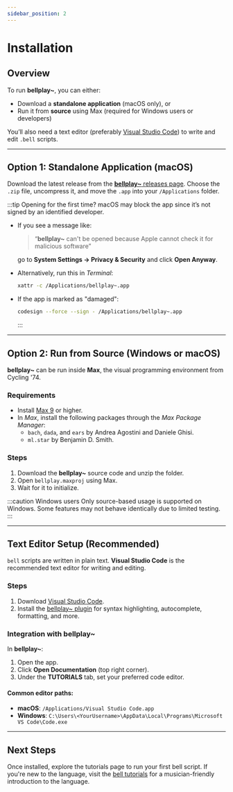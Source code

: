 ```yaml
---
sidebar_position: 2
---
```


# Installation

## Overview

To run **bellplay~**, you can either:

- Download a **standalone application** (macOS only), or
- Run it from **source** using Max (required for Windows users or developers)

You’ll also need a text editor (preferably [Visual Studio Code](https://code.visualstudio.com/)) to write and edit `.bell` scripts.

---

## Option 1: Standalone Application (macOS)

Download the latest release from the [**bellplay~** releases page](https://github.com/felipetovarhenao/bellplay/releases/latest). Choose the `.zip` file, uncompress it, and move the `.app` into your `/Applications` folder.

:::tip Opening for the first time?
macOS may block the app since it’s not signed by an identified developer.

- If you see a message like:

  > “**bellplay~** can't be opened because Apple cannot check it for malicious software”

  go to **System Settings → Privacy & Security** and click **Open Anyway**.

- Alternatively, run this in _Terminal_:
  ```bash
  xattr -c /Applications/bellplay~.app
  ```

* If the app is marked as "damaged":

  ```bash
  codesign --force --sign - /Applications/bellplay~.app
  ```

  :::

---

## Option 2: Run from Source (Windows or macOS)

**bellplay~** can be run inside **Max**, the visual programming environment from Cycling '74.

### Requirements

- Install [Max 9](https://cycling74.com/downloads) or higher.
- In _Max_, install the following packages through the _Max Package Manager_:
  - `bach`, `dada`, and `ears` by Andrea Agostini and Daniele Ghisi.
  - `ml.star` by Benjamin D. Smith.

### Steps

1. Download the **bellplay~** source code and unzip the folder.
2. Open `bellplay.maxproj` using Max.
3. Wait for it to initialize.

:::caution Windows users
Only source-based usage is supported on Windows. Some features may not behave identically due to limited testing.
:::

---

## Text Editor Setup (Recommended)

`bell` scripts are written in plain text. **Visual Studio Code** is the recommended text editor for writing and editing.

### Steps

1. Download [Visual Studio Code](https://code.visualstudio.com/).
2. Install the [bellplay~ plugin](https://marketplace.visualstudio.com/items?itemName=tovarhenao.bellplay-plugin) for syntax highlighting, autocomplete, formatting, and more.

### Integration with **bellplay~**

In **bellplay~**:

1. Open the app.
2. Click **Open Documentation** (top right corner).
3. Under the **TUTORIALS** tab, set your preferred code editor.

#### Common editor paths:

- **macOS**: `/Applications/Visual Studio Code.app`
- **Windows**: `C:\Users\<YourUsername>\AppData\Local\Programs\Microsoft VS Code\Code.exe`

---

## Next Steps

Once installed, explore the tutorials page to run your first bell script.
If you're new to the language, visit the [bell tutorials](https://felipetovarhenao.github.io/bell-tutorials) for a musician-friendly introduction to the language.

